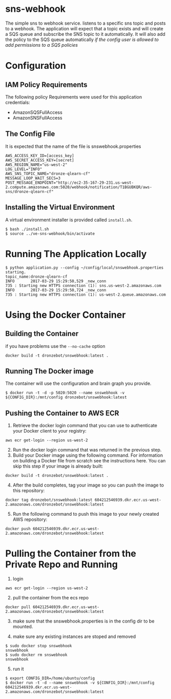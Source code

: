 # sns-webhook

The simple sns to webhook service. listens to a specific sns topic and posts to a webhook. The application will expect that a topic exists and will create a SQS queue and subscribe the SNS topic to it automatically. It will also add the policy to the SQS queue automatically *if the config user is allowed to add permissions to a SQS policies*

# Configuration

## IAM Policy Requirements
The following policy Requirements were used for this application credentials:

* AmazonSQSFullAccess
* AmazonSNSFullAccess

## The  Config File
It is expected that the name of the file is snswebhook.properties

```
AWS_ACCESS_KEY_ID=[access_key]
AWS_SECRET_ACCESS_KEY=[secret]
AWS_REGION_NAME="us-west-2"
LOG_LEVEL="INFO"
AWS_SNS_TOPIC_NAME="dronze-qlearn-cf"
MESSAGE_LOOP_WAIT_SECS=3
POST_MESSAGE_ENDPOINT="http://ec2-35-167-29-231.us-west-2.compute.amazonaws.com:5020/webhook/notification/T1BGUBKQR/aws-sns/dronze-qlearn-cf"
```

## Installing the Virtual Environment
A virtual environment installer is provided called `install.sh`.

```
$ bash ./install.sh
$ source ../ve-sns-webhook/bin/activate
```


# Running The Application Locally
```
$ python application.py --config ~/config/local/snswebhook.properties
starting.
topic_name:dronze-qlearn-cf
INFO       2017-03-29 15:29:50,529 _new_conn                            735 : Starting new HTTPS connection (1): sns.us-west-2.amazonaws.com
INFO       2017-03-29 15:29:50,724 _new_conn                            735 : Starting new HTTPS connection (1): us-west-2.queue.amazonaws.com
```

# Using the Docker Container

## Building the Container

if you have problems use the `--no-cache` option

```
docker build -t dronzebot/snswebhook:latest .
```

## Running The Docker image
The container will use the configuration and brain graph you provide.

```
$ docker run -t -d -p 5020:5020 --name snswebhook -v ${CONFIG_DIR}:/mnt/config dronzebot/snswebhook:latest
```

## Pushing the Container to AWS ECR

1) Retrieve the docker login command that you can use to authenticate your Docker client to your registry:

`aws ecr get-login --region us-west-2`

2) Run the docker login command that was returned in the previous step.
3) Build your Docker image using the following command. For information on building a Docker file from scratch see the instructions here. You can skip this step if your image is already built:

`docker build -t dronzebot/snswebhook:latest .`

4) After the build completes, tag your image so you can push the image to this repository:

`docker tag dronzebot/snswebhook:latest 604212546939.dkr.ecr.us-west-2.amazonaws.com/dronzebot/snswebhook:latest`

5) Run the following command to push this image to your newly created AWS repository:

`docker push 604212546939.dkr.ecr.us-west-2.amazonaws.com/dronzebot/snswebhook:latest`

# Pulling the Container from the Private Repo and Running

1) login

`aws ecr get-login --region us-west-2`

2) pull the container from the ecs repo

`docker pull 604212546939.dkr.ecr.us-west-2.amazonaws.com/dronzebot/snswebhook:latest`

3) make sure that the snswebhook.properties is in the config dir to be mounted.

4) make sure any existing instances are stoped and removed
```
$ sudo docker stop snswebhook
snswebhook
$ sudo docker rm snswebhook
snswebhook
```

5) run it

```
$ export CONFIG_DIR=/home/ubuntu/config
$ docker run -t -d --name snswebhook -v ${CONFIG_DIR}:/mnt/config 604212546939.dkr.ecr.us-west-2.amazonaws.com/dronzebot/snswebhook:latest
```
